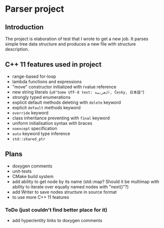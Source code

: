 Parser project
==============

Introduction
------------

The project is elaboration of test that I wrote to get a new job.
It parses simple tree data structure and produces a new file with structure description.

C++ 11 features used in project
-------------------------------

- range-based for-loop
- lambda functions and expressions
- "move" constructor initialized with rvalue reference
- new string literals (`u8"Some UTF-8 text: العربية, Česky, 日本語"`)
- strongly typed enumerations
- explicit default methods deleting with `delete` keyword
- explicit `default` methods keyword
- `override` keyword
- class inheritance preventing with `final` keyword
- uniform initialisation syntax with braces
- `noexcept` specification
- `auto` keyword type inference
- `std::shared_ptr`

Plans
-----

- doxygen comments
- unit-tests
- CMake build system
- add ability to get node by its name (std::map? Should it be multimap with
ability to iterate over equally named nodes with "next()"?)
- add Writer to save nodes structure in source format
- to use more C++ 11 features

### ToDo (just couldn't find better place for it)

- add hyper/entity links to doxygen comments


[GoogleTest]: https://code.google.com/p/googletest/ "Google C++ testing framework project home page"
[BoostTest]: http://www.boost.org/doc/libs/1_35_0/libs/test/doc/index.html "Boost Test Library introduction page"